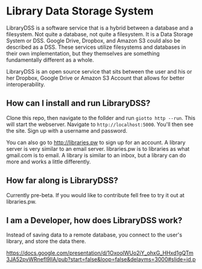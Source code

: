 Library Data Storage System
===========================

LibraryDSS is a software service that is a hybrid between a database and a filesystem.
Not quite a database, not quite a filesystem. It is a Data Storage System or DSS.
Google Drive, Dropbox, and Amazon S3 could also be described as a DSS.
These services utilize filesystems and databases in their own implementation,
but they themselves are something fundamentally different as a whole.

LibraryDSS is an open source service that sits between the user and his or her Dropbox,
Google Drive or Amazon S3 Account that allows for better interoperability.

How can I install and run LibraryDSS?
-----------------------------

Clone this repo, then navigate to the follder and run ``giotto http --run``. This will start the webserver.
Navigate to ``http://localhost:5000``. You'll then see the site. Sign up with a username and password.

You can also go to http://libraries.pw to sign up for an account.
A library server is very similar to an email server.
libraries.pw is to libraries as what gmail.com is to email.
A library is similar to an inbox, but a library can do more and works a little differently.

How far along is LibraryDSS?
----------------------------

Currently pre-beta. If you would like to contribute fell free to try it out at libraries.pw.

I am a Developer, how does LibraryDSS work?
-------------------------------------------

Instead of saving data to a remote database, you connect to the user's library, and store the data there.



https://docs.google.com/presentation/d/1OxoolWUo2iY_ohxG_HHxd1gQTm3JA52pvWRnefl9IlA/pub?start=false&loop=false&delayms=3000#slide=id.p